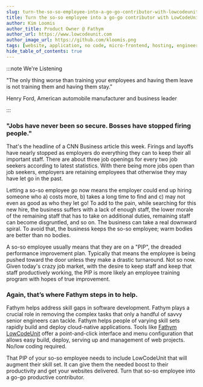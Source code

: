 ```yaml
---
slug: turn-the-so-so-employee-into-a-go-go-contributor-with-lowcodeunit
title: Turn the so-so employee into a go-go contributor with LowCodeUnit
author: Kim Loomis
author_title: Product Owner @ Fathym
author_url: https://www.lowcodeunit.com
author_image_url: https://github.com/kloomis.png
tags: [website, application, no code, micro-frontend, hosting, engineering]
hide_table_of_contents: true
---
```


:::note We're Listening

"The only thing worse than training your employees and having them leave is not training them and having them stay."

Henry Ford, American automobile manufacturer and business leader

:::

### "Jobs have never been so secure. Bosses have stopped firing people."

That's the headline of a CNN Business article this week. Firings and layoffs have nearly stopped as employers do everything they can to keep their all important staff. There are about three job openings for every two job seekers according to latest statistics. With there being more jobs open than job seekers, employers are retaining employees that otherwise they may have let go in the past.

Letting a so-so employee go now means the employer could end up hiring someone who a) costs more, b) takes a long time to find and c) may not even as good as who they let go! To add to the pain, while searching for this new hire, the business suffers with a lack of enough staff, the lower morale of the remaining staff that has to take on additional duties, remaining staff can become disgruntled, and so on. The business can take a real downward spiral. To avoid that, the business keeps the so-so employee; warm bodies are better than no bodies.

A so-so employee usually means that they are on a "PIP", the dreaded performance improvement plan. Typically that means the employee is being pushed toward the door unless they make a drastic turnaround. Not so now. Given today's crazy job market, with the desire to keep staff and keep that staff productively working, the PIP is more likely an employee training program with hopes of true improvement.

### Again, that’s where Fathym steps in to help.

Fathym helps address skill gaps in software development. Fathym plays a crucial role in removing the complex tasks that only a handful of savvy senior engineers can tackle. Fathym helps people of varying skill sets rapidly build and deploy cloud-native applications. Tools like [Fathym LowCodeUnit](https://www.lowcodeunit.com/) offer a point-and-click interface and menu configuration that allows easy build, deploy, serving up and management of web projects. No/low coding required.

That PIP of your so-so employee needs to include LowCodeUnit that will augment their skill set. It can give them the needed boost to their productivity and get your websites delivered. Turn that so-so employee into a go-go productive contributor.
